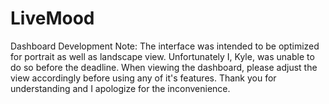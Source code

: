 # LiveMood

Dashboard Development Note:
The interface was intended to be optimized for portrait as well as landscape view.
Unfortunately I, Kyle, was unable to do so before the deadline. When viewing the dashboard,
please adjust the view accordingly before using any of it's features.
Thank you for understanding and I apologize for the inconvenience.
